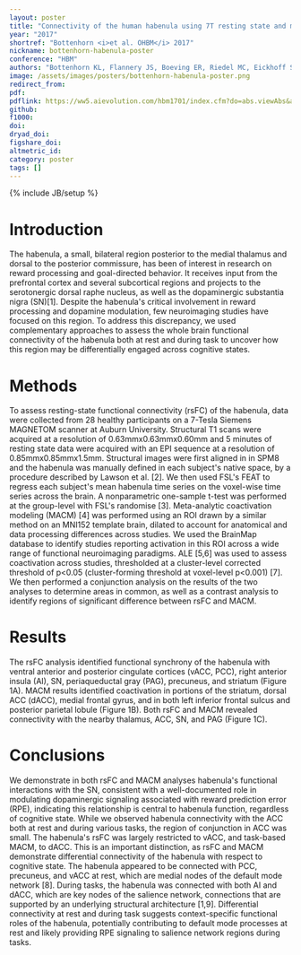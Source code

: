 ```yaml
---
layout: poster
title: "Connectivity of the human habenula using 7T resting state and meta-analytic coactivation modeling"
year: "2017"
shortref: "Bottenhorn <i>et al. OHBM</i> 2017"
nickname: bottenhorn-habenula-poster
conference: "HBM"
authors: "Bottenhorn KL, Flannery JS, Boeving ER, Riedel MC, Eickhoff SB, Sutherland MT, Laird AR"
image: /assets/images/posters/bottenhorn-habenula-poster.png
redirect_from:
pdf:
pdflink: https://ww5.aievolution.com/hbm1701/index.cfm?do=abs.viewAbs&abs=4059
github:
f1000:
doi:
dryad_doi:
figshare_doi:
altmetric_id:
category: poster
tags: []
---
```

{% include JB/setup %}

# Introduction

The habenula, a small, bilateral region posterior to the medial thalamus and dorsal to the posterior commissure, has been of interest in research on reward processing and goal-directed behavior. It receives input from the prefrontal cortex and several subcortical regions and projects to the serotonergic dorsal raphe nucleus, as well as the dopaminergic substantia nigra (SN)[1]. Despite the habenula's critical involvement in reward processing and dopamine modulation, few neuroimaging studies have focused on this region. To address this discrepancy, we used complementary approaches to assess the whole brain functional connectivity of the habenula both at rest and during task to uncover how this region may be differentially engaged across cognitive states.

# Methods

To assess resting-state functional connectivity (rsFC) of the habenula, data were collected from 28 healthy participants on a 7-Tesla Siemens MAGNETOM scanner at Auburn University. Structural T1 scans were acquired at a resolution of 0.63mmx0.63mmx0.60mm and 5 minutes of resting state data were acquired with an EPI sequence at a resolution of 0.85mmx0.85mmx1.5mm. Structural images were first aligned in in SPM8 and the habenula was manually defined in each subject's native space, by a procedure described by Lawson et al. [2]. We then used FSL's FEAT to regress each subject's mean habenula time series on the voxel-wise time series across the brain. A nonparametric one-sample t-test was performed at the group-level with FSL's randomise [3].
Meta-analytic coactivation modeling (MACM) [4] was performed using an ROI drawn by a similar method on an MNI152 template brain, dilated to account for anatomical and data processing differences across studies. We used the BrainMap database to identify studies reporting activation in this ROI across a wide range of functional neuroimaging paradigms. ALE [5,6] was used to assess coactivation across studies, thresholded at a cluster-level corrected threshold of p<0.05 (cluster-forming threshold at voxel-level p<0.001) [7]. We then performed a conjunction analysis on the results of the two analyses to determine areas in common, as well as a contrast analysis to identify regions of significant difference between rsFC and MACM.

# Results

The rsFC analysis identified functional synchrony of the habenula with ventral anterior and posterior cingulate cortices (vACC, PCC), right anterior insula (AI), SN, periaqueductal gray (PAG), precuneus, and striatum (Figure 1A). MACM results identified coactivation in portions of the striatum, dorsal ACC (dACC), medial frontal gyrus, and in both left inferior frontal sulcus and posterior parietal lobule (Figure 1B). Both rsFC and MACM revealed connectivity with the nearby thalamus, ACC, SN, and PAG (Figure 1C).

# Conclusions

We demonstrate in both rsFC and MACM analyses habenula's functional interactions with the SN, consistent with a well-documented role in modulating dopaminergic signaling associated with reward prediction error (RPE), indicating this relationship is central to habenula function, regardless of cognitive state. While we observed habenula connectivity with the ACC both at rest and during various tasks, the region of conjunction in ACC was small. The habenula's rsFC was largely restricted to vACC, and task-based MACM, to dACC. This is an important distinction, as rsFC and MACM demonstrate differential connectivity of the habenula with respect to cognitive state. The habenula appeared to be connected with PCC, precuneus, and vACC at rest, which are medial nodes of the default mode network [8]. During tasks, the habenula was connected with both AI and dACC, which are key nodes of the salience network, connections that are supported by an underlying structural architecture [1,9]. Differential connectivity at rest and during task suggests context-specific functional roles of the habenula, potentially contributing to default mode processes at rest and likely providing RPE signaling to salience network regions during tasks.
